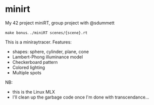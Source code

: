 # minirt
My 42 project miniRT, group project with @sdummett

`make bonus`.
`./miniRT scenes/{scene}.rt`

This is a miniraytracer.
Features:
  - shapes: sphere, cylinder, plane, cone
  - Lambert-Phong illuminance model
  - Checkerboard pattern
  - Colored lighting
  - Multiple spots

NB:
  - this is the Linux MLX
  - I'll clean up the garbage code once I'm done with transcendance...
